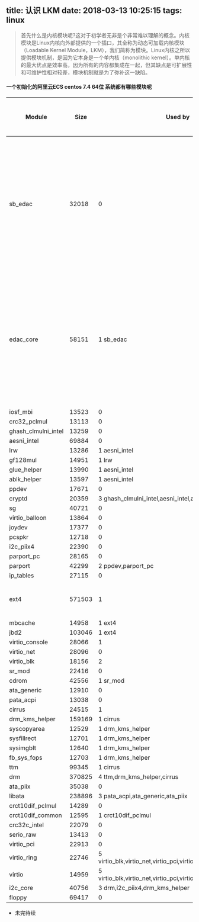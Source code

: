 title: 认识 LKM
date: 2018-03-13 10:25:15
tags: linux
---

> 首先什么是内核模块呢?这对于初学者无非是个非常难以理解的概念。内核模块是Linux内核向外部提供的一个插口，其全称为动态可加载内核模块（Loadable Kernel Module，LKM），我们简称为模块。Linux内核之所以提供模块机制，是因为它本身是一个单内核（monolithic kernel）。单内核的最大优点是效率高，因为所有的内容都集成在一起，但其缺点是可扩展性和可维护性相对较差，模块机制就是为了弥补这一缺陷。


#### 一个初始化的阿里云ECS centos 7.4 64位 系统都有哪些模块呢

|Module                 | Size |  Used by|中文注释|
|------------------------|-----|-------------|------|
|sb_edac               | 32018 |  0 |       纠错 使用校验码解决电磁干扰问题
|edac_core             | 58151 |  1 sb_edac|纠错 使用校验码解决电磁干扰问题
|iosf_mbi              | 13523 |  0 |
|crc32_pclmul          | 13113 |  0 |
|ghash_clmulni_intel   | 13259 |  0 |
|aesni_intel           | 69884 |  0 |
|lrw                   | 13286 |  1 aesni_intel|
|gf128mul              | 14951 |  1 lrw|
|glue_helper           | 13990 |  1 aesni_intel|
|ablk_helper           | 13597 |  1 aesni_intel|
|ppdev                 | 17671 |  0 |
|cryptd                | 20359 |  3 ghash_clmulni_intel,aesni_intel,ablk_helper|
|sg                    | 40721 |  0 |
|virtio_balloon        | 13864 |  0 |
|joydev                | 17377 |  0 |
|pcspkr                | 12718 |  0 |
|i2c_piix4             | 22390 |  0 |
|parport_pc            | 28165 |  0 |
|parport               | 42299 |  2 ppdev,parport_pc|
|ip_tables             | 27115 |  0 |
|ext4                 | 571503 |  1 | 文件系统 |
|mbcache               | 14958 |  1 ext4|
|jbd2                 | 103046 |  1 ext4|
|virtio_console        | 28066 |  1 |
|virtio_net            | 28096 |  0 |
|virtio_blk            | 18156 |  2 |
|sr_mod                | 22416 |  0 |
|cdrom                 | 42556 |  1 sr_mod|
|ata_generic           | 12910 |  0 |
|pata_acpi             | 13038 |  0 |
|cirrus                | 24515 |  1 |
|drm_kms_helper       | 159169 |  1 cirrus|
|syscopyarea           | 12529 |  1 drm_kms_helper|
|sysfillrect           | 12701 |  1 drm_kms_helper|
|sysimgblt             | 12640 |  1 drm_kms_helper|
|fb_sys_fops           | 12703 |  1 drm_kms_helper|
|ttm                   | 99345 |  1 cirrus|
|drm                  | 370825 |  4 ttm,drm_kms_helper,cirrus|
|ata_piix              | 35038 |  0 |
|libata               | 238896 |  3 pata_acpi,ata_generic,ata_piix|
|crct10dif_pclmul      | 14289 |  0 |
|crct10dif_common      | 12595 |  1 crct10dif_pclmul|
|crc32c_intel          | 22079 |  0 |
|serio_raw             | 13413 |  0 |
|virtio_pci            | 22913 |  0 |
|virtio_ring           | 22746 |  5 virtio_blk,virtio_net,virtio_pci,virtio_balloon,virtio_console|
|virtio                | 14959 |  5 virtio_blk,virtio_net,virtio_pci,virtio_balloon,virtio_console|
|i2c_core              | 40756 |  3 drm,i2c_piix4,drm_kms_helper|
|floppy                | 69417 |  0 |



- 未完待续